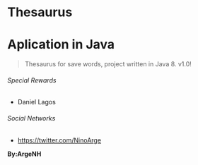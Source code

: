 # Thesaurus

# Aplication in Java

>Thesaurus for save words, project written in Java 8. v1.0!

###### Special Rewards 
- Daniel Lagos

###### Social Networks
- https://twitter.com/NinoArge

**By:ArgeNH**